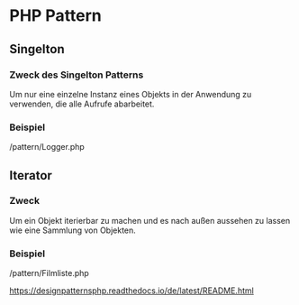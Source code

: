 # PHP Pattern

## Singelton
### Zweck des Singelton Patterns 
Um nur eine einzelne Instanz eines Objekts in der Anwendung zu verwenden, die alle Aufrufe abarbeitet.
### Beispiel
/pattern/Logger.php 

## Iterator
### Zweck
Um ein Objekt iterierbar zu machen und es nach außen aussehen zu lassen wie eine Sammlung von Objekten.
### Beispiel
/pattern/Filmliste.php 


https://designpatternsphp.readthedocs.io/de/latest/README.html